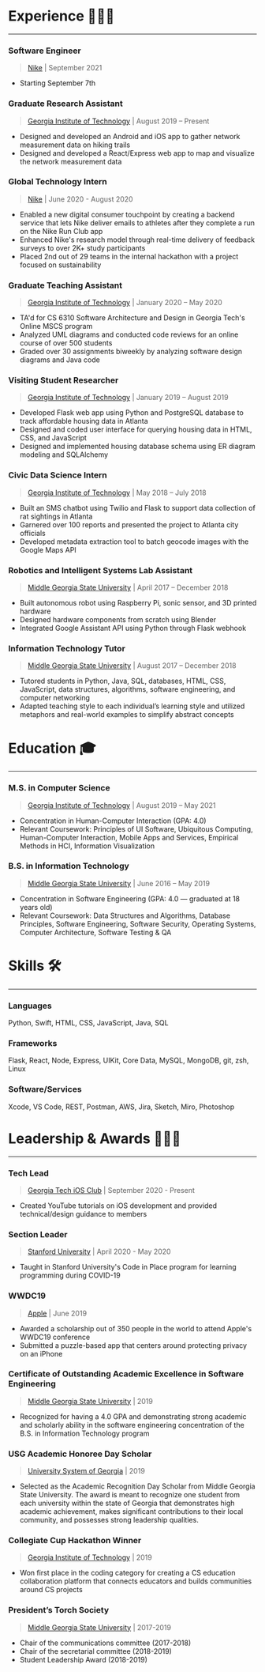 # Experience 👨🏼‍💻
---
### Software Engineer
> [Nike](https://purpose.nike.com) | September 2021
  - Starting September 7th

### Graduate Research Assistant 
> [Georgia Institute of Technology](https://www.gatech.edu) | August 2019 – Present
  - Designed and developed an Android and iOS app to gather network measurement data on hiking trails
  -  Designed and developed a React/Express web app to map and visualize the network measurement data

### Global Technology Intern 
> [Nike](https://purpose.nike.com) | June 2020 - August 2020
  -  Enabled a new digital consumer touchpoint by creating a backend service that lets Nike deliver emails to athletes after they complete a run on the Nike Run Club app
  -  Enhanced Nike's research model through real-time delivery of feedback surveys to over 2K+ study participants
  -  Placed 2nd out of 29 teams in the internal hackathon with a project focused on sustainability

### Graduate Teaching Assistant 
> [Georgia Institute of Technology](https://www.gatech.edu) | January 2020 – May 2020
  -  TA'd for CS 6310 Software Architecture and Design in Georgia Tech's Online MSCS program
  -  Analyzed UML diagrams and conducted code reviews for an online course of over 500 students
  -  Graded over 30 assignments biweekly by analyzing software design diagrams and Java code

### Visiting Student Researcher
> [Georgia Institute of Technology](https://www.gatech.edu) | January 2019 – August 2019
- Developed Flask web app using Python and PostgreSQL database to track affordable housing data in Atlanta
- Designed and coded user interface for querying housing data in HTML, CSS, and JavaScript
- Designed and implemented housing database schema using ER diagram modeling and SQLAlchemy

### Civic Data Science Intern 
> [Georgia Institute of Technology](https://www.gatech.edu) | May 2018 – July 2018
  -  Built an SMS chatbot using Twilio and Flask to support data collection of rat sightings in Atlanta
  -  Garnered over 100 reports and presented the project to Atlanta city officials
  -  Developed metadata extraction tool to batch geocode images with the Google Maps API

### Robotics and Intelligent Systems Lab Assistant
> [Middle Georgia State University](https://www.mga.edu) | April 2017 – December 2018
- Built autonomous robot using Raspberry Pi, sonic sensor, and 3D printed hardware
- Designed hardware components from scratch using Blender
- Integrated Google Assistant API using Python through Flask webhook

### Information Technology Tutor
> [Middle Georgia State University](https://www.mga.edu) | August 2017 – December 2018
- Tutored students in Python, Java, SQL, databases, HTML, CSS, JavaScript, data structures, algorithms, software engineering, and computer networking
- Adapted teaching style to each individual’s learning style and utilized metaphors and real-world examples to simplify abstract concepts

# Education 🎓
---
### M.S. in Computer Science 
> [Georgia Institute of Technology](https://www.gatech.edu) | August 2019 – May 2021
-  Concentration in Human-Computer Interaction (GPA: 4.0)
-  Relevant Coursework: Principles of UI Software, Ubiquitous Computing, Human-Computer Interaction, Mobile Apps and Services, Empirical Methods in HCI, Information Visualization

### B.S. in Information Technology 
> [Middle Georgia State University](https://www.mga.edu) | June 2016 – May 2019
  -  Concentration in Software Engineering (GPA: 4.0 — graduated at 18 years old)
  -  Relevant Coursework: Data Structures and Algorithms, Database Principles, Software Engineering, Software Security, Operating Systems, Computer Architecture, Software Testing & QA

# Skills 🛠
---
### Languages
Python, Swift, HTML, CSS, JavaScript, Java, SQL

### Frameworks
Flask, React, Node, Express, UIKit, Core Data, MySQL, MongoDB, git, zsh, Linux

### Software/Services
Xcode, VS Code, REST, Postman, AWS, Jira, Sketch, Miro, Photoshop

# Leadership & Awards 🦸🏼‍♂️
---
### Tech Lead 
> [Georgia Tech iOS Club](https://gtios.club) | September 2020 - Present
-  Created YouTube tutorials on iOS development and provided technical/design guidance to members

### Section Leader
> [Stanford University](https://www.stanford.edu) | April 2020 - May 2020
-  Taught in Stanford University's Code in Place program for learning programming during COVID-19

### WWDC19
> [Apple](https://www.apple.com) | June 2019
- Awarded a scholarship out of 350 people in the world to attend Apple's WWDC19 conference
- Submitted a puzzle-based app that centers around protecting privacy on an iPhone

### Certificate of Outstanding Academic Excellence in Software Engineering
> [Middle Georgia State University](https://www.mga.edu) | 2019
- Recognized for having a 4.0 GPA and demonstrating strong academic and scholarly ability in the software engineering concentration of the B.S. in Information Technology program

### USG Academic Honoree Day Scholar
> [University System of Georgia](https://usg.edu) | 2019
- Selected as the Academic Recognition Day Scholar from Middle Georgia State University. The award is meant to recognize one student from each university within the state of Georgia that demonstrates high academic achievement, makes significant contributions to their local community, and possesses strong leadership qualities.

### Collegiate Cup Hackathon Winner
> [Georgia Institute of Technology](https://www.cc.gatech.edu/news/617967/collegiate-cup-2019-hackathon-equity-mind) | 2019
- Won first place in the coding category for creating a CS education collaboration platform that connects educators and builds communities around CS projects

### President’s Torch Society
> [Middle Georgia State University](https://www.mga.edu/student-life/torch-society.php) | 2017-2019
- Chair of the communications committee (2017-2018)
- Chair of the secretarial committee (2018-2019)
- Student Leadership Award (2018-2019)